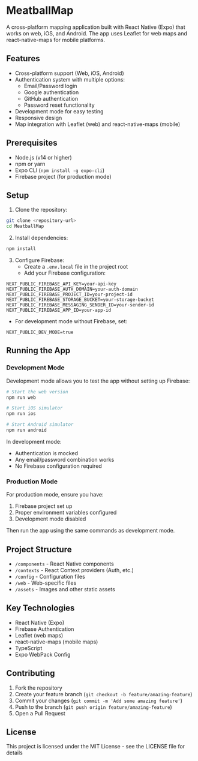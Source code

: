 # MeatballMap

A cross-platform mapping application built with React Native (Expo) that works on web, iOS, and Android. The app uses Leaflet for web maps and react-native-maps for mobile platforms.

## Features

- Cross-platform support (Web, iOS, Android)
- Authentication system with multiple options:
  - Email/Password login
  - Google authentication
  - GitHub authentication
  - Password reset functionality
- Development mode for easy testing
- Responsive design
- Map integration with Leaflet (web) and react-native-maps (mobile)

## Prerequisites

- Node.js (v14 or higher)
- npm or yarn
- Expo CLI (`npm install -g expo-cli`)
- Firebase project (for production mode)

## Setup

1. Clone the repository:
```bash
git clone <repository-url>
cd MeatballMap
```

2. Install dependencies:
```bash
npm install
```

3. Configure Firebase:
   - Create a `.env.local` file in the project root
   - Add your Firebase configuration:
```env
NEXT_PUBLIC_FIREBASE_API_KEY=your-api-key
NEXT_PUBLIC_FIREBASE_AUTH_DOMAIN=your-auth-domain
NEXT_PUBLIC_FIREBASE_PROJECT_ID=your-project-id
NEXT_PUBLIC_FIREBASE_STORAGE_BUCKET=your-storage-bucket
NEXT_PUBLIC_FIREBASE_MESSAGING_SENDER_ID=your-sender-id
NEXT_PUBLIC_FIREBASE_APP_ID=your-app-id
```

   - For development mode without Firebase, set:
```env
NEXT_PUBLIC_DEV_MODE=true
```

## Running the App

### Development Mode
Development mode allows you to test the app without setting up Firebase:

```bash
# Start the web version
npm run web

# Start iOS simulator
npm run ios

# Start Android simulator
npm run android
```

In development mode:
- Authentication is mocked
- Any email/password combination works
- No Firebase configuration required

### Production Mode
For production mode, ensure you have:
1. Firebase project set up
2. Proper environment variables configured
3. Development mode disabled

Then run the app using the same commands as development mode.

## Project Structure

- `/components` - React Native components
- `/contexts` - React Context providers (Auth, etc.)
- `/config` - Configuration files
- `/web` - Web-specific files
- `/assets` - Images and other static assets

## Key Technologies

- React Native (Expo)
- Firebase Authentication
- Leaflet (web maps)
- react-native-maps (mobile maps)
- TypeScript
- Expo WebPack Config

## Contributing

1. Fork the repository
2. Create your feature branch (`git checkout -b feature/amazing-feature`)
3. Commit your changes (`git commit -m 'Add some amazing feature'`)
4. Push to the branch (`git push origin feature/amazing-feature`)
5. Open a Pull Request

## License

This project is licensed under the MIT License - see the LICENSE file for details 